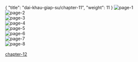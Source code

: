 { "title": "dai-khau-giap-su/chapter-11", "weight": 11 }
<img src="dai-khau-giap-su_0011_01-21884d1b5f54b88471e5ddb2dbd6f62d.webp" alt="page-1" origin="http://1.bp.blogspot.com/-ZeDf-5iVFIs/WPtOiuiGMUI/AAAAAAAAVIs/GIdM__7vppoI16rSKRhYH5mOiMiT0tGdQCLcB/s1600/1.jpg?imgmax=0"><br/>
<img src="dai-khau-giap-su_0011_02-63a935d6198fe0de4018981dae199a33.webp" alt="page-2" origin="http://1.bp.blogspot.com/-brwqNIrHv3I/WPtOizRFJjI/AAAAAAAAVIw/4YqOwUu_LHEt2yKFGeq4lXFVitHiiixyACLcB/s1600/2.jpg?imgmax=0"><br/>
<img src="dai-khau-giap-su_0011_03-ba4d7382cae9a23bcd6b02cb126a7313.webp" alt="page-3" origin="http://1.bp.blogspot.com/-Wle_vhEwpjo/WPtOj6iIhFI/AAAAAAAAVJA/FkTTBy56MPAn_3Ctt_95Qlmt1Q0eQ4IZQCLcB/s1600/3.jpg?imgmax=0"><br/>
<img src="dai-khau-giap-su_0011_04-ac544955f3a5769f83b745d4726dabfe.webp" alt="page-4" origin="http://1.bp.blogspot.com/-ObaltN6OAHE/WPtOjxA7ZeI/AAAAAAAAVI4/hfL3KLPWl9kUS0RiONi-iXgT8kjdx_NVACLcB/s1600/4.jpg?imgmax=0"><br/>
<img src="dai-khau-giap-su_0011_05-9d38f79e23098542b9d93ea26e828d95.webp" alt="page-5" origin="http://1.bp.blogspot.com/-8tJZ6kNnzps/WPtOkVHzkAI/AAAAAAAAVI8/7d82XSn-kaoqPD1TwCk0mOAZ6MXtowtXgCLcB/s1600/5.jpg?imgmax=0"><br/>
<img src="dai-khau-giap-su_0011_06-13f846ab2427590a8a5b44e705db92e6.webp" alt="page-6" origin="http://1.bp.blogspot.com/-fROYghBY3EI/WPtOk7J3ioI/AAAAAAAAVJM/fX8IwPx7DjMwxqf6PEhlGfSO5XDx5IgdQCLcB/s1600/6.jpg?imgmax=0"><br/>
<img src="dai-khau-giap-su_0011_07-efc498036d02d4905e7b511033b1e1a5.webp" alt="page-7" origin="http://1.bp.blogspot.com/-Ea2jSPnQZ2M/WPtOlGvNsNI/AAAAAAAAVJE/dJoBx6vC0D4iOav-Ckgthv2aEWCCd6U0ACLcB/s1600/7.jpg?imgmax=0"><br/>
<img src="dai-khau-giap-su_0011_08-b003df0370d9b5b2017236e37c9bd6b5.webp" alt="page-8" origin="http://1.bp.blogspot.com/-QiQqcqilqLY/WPtOlYgk72I/AAAAAAAAVJI/115klsKFFuo3KAB9ISFYUM3GgxWDGVGcQCLcB/s1600/8.jpg?imgmax=0"><br/>
<br/><a class="nextchap" href="/dai-khau-giap-su/chapter-12">chapter-12</a>
